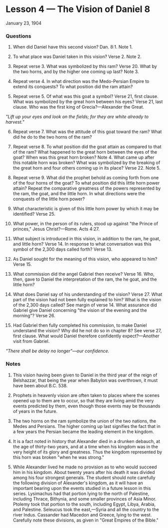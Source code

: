 # Lesson 4 — The Vision of Daniel 8

January 23, 1904

### Questions

1. When did Daniel have this second vision? Dan. 8:1. Note 1.

2. To what place was Daniel taken in this vision? Verse 2. Note 2.

3. Repeat verse 3. What was symbolized by this ram? Verse 20. What by the two horns, and by the higher one coming up last? Note 3.

4. Repeat verse 4. In what direction was the Medo-Persian Empire to extend its conquests? To what position did the ram attain?

5. Repeat verse 5. Of what was this goat a symbol? Verse 21, first clause. What was symbolized by the great horn between his eyes? Verse 21, last clause. Who was the first king of Grecia?—Alexander the Great.

*"Lift up your eyes and look on the fields; for they are white already to harvest."*

6. Repeat verse 7. What was the attitude of this goat toward the ram? What did he do to the two horns of the ram?

7. Repeat verse 8. To what position did the goat attain as compared to that of the ram? What happened to the great horn between the eyes of the goat? When was this great horn broken? Note 4. What came up after this notable horn was broken? What was symbolized by the breaking of the great horn and four others coming up in its place? Verse 22. Note 5.

8. Repeat verse 9. What did the prophet behold as coming forth from one of the four horns of the goat? To what position did this little horn power attain? Repeat the comparative greatness of the powers represented by the ram, the goat, and the little horn. In what directions were the conquests of the little horn power?

9. What characteristic is given of this little horn power by which it may be identified? Verse 25.

10. What power, in the person of its rulers, stood up against "the Prince of princes," Jesus Christ?—Rome. Acts 4:27.

11. What subject is introduced in this vision, in addition to the ram, he goat, and little horn? Verse 14. In response to what conversation was this symbol of the 2,300 days called forth? Verse 13.

12. As Daniel sought for the meaning of this vision, who appeared to him? Verse 15.

13. What commission did the angel Gabriel then receive? Verse 16. Who, then, gave to Daniel the interpretation of the ram, the he goat, and the little horn?

14. What does Daniel say of his understanding of the vision? Verse 27. What part of the vision had not been fully explained to him? What is the vision of the 2,300 days called? See margin of verse 14. What assurance did Gabriel give Daniel concerning "the vision of the evening and the morning"? Verse 26.

15. Had Gabriel then fully completed his commission, to make Daniel understand the vision? Why did he not do so in chapter 8? See verse 27, first clause. What would Daniel therefore confidently expect?—Another visit from Gabriel.

*"There shall be delay no longer"—our confidence.*

### Notes

1. This vision having been given to Daniel in the third year of the reign of Belshazzar, that being the year when Babylon was overthrown, it must have been about B.C. 538.

2. Prophets in heavenly vision are often taken to places where the scenes opened up to them are to occur, so that they are living amid the very events predicted by them, even though those events may be thousands of years in the future.

3. The two horns on the ram symbolize the union of the two nations, the Medes and Persians. The higher coming up last signifies the fact that in a few years the Persian became the leading element in the kingdom.

4. It is a fact noted in history that Alexander died in a drunken debauch, at the age of thirty-two years, and at a time when his kingdom was in the very height of its glory and greatness. Thus the kingdom represented by this horn was broken "when he was strong."

5. While Alexander lived he made no provision as to who would succeed him in his kingdom. About twenty years after his death it was divided among his four strongest generals. The student should note carefully the following division of Alexander's kingdom, as it will have an important bearing upon the events studied in a future lesson in this series. Lysimachus had that portion lying to the north of Palestine, including Thrace, Bithynia, and some smaller provinces of Asia Minor. Ptolemy took that portion to the south, including Egypt, Libya, Arabia, and Palestine. Seleucus took the east,—Syria and all the country to the river Indus. Cassander had Macedon and Greece, lying to the west. Carefully note these divisions, as given in "Great Empires of the Bible."